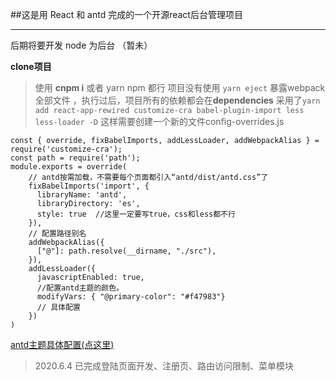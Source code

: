 ##这是用 React 和 antd 完成的一个开源react后台管理项目 
***
后期将要开发 node 为后台 （暂未）

**clone项目**
>使用 **cnpm i** 或者 yarn npm 都行
>项目没有使用 `yarn eject` 暴露webpack全部文件 ，执行过后，项目所有的依赖都会在**dependencies**
采用了`yarn add react-app-rewired customize-cra babel-plugin-import less less-loader -D`
这样需要创建一个新的文件config-overrides.js
```
const { override, fixBabelImports, addLessLoader, addWebpackAlias } = require('customize-cra');
const path = require('path');
module.exports = override(
    // antd按需加载，不需要每个页面都引入“antd/dist/antd.css”了
    fixBabelImports('import', {
      libraryName: 'antd',
      libraryDirectory: 'es',
      style: true  //这里一定要写true，css和less都不行
    }),
    // 配置路径别名
    addWebpackAlias({
      ["@"]: path.resolve(__dirname, "./src"),
    }),
    addLessLoader({
      javascriptEnabled: true,
      //配置antd主题的颜色。
      modifyVars: { "@primary-color": "#f47983"} 
      // 具体配置
    })
)
```
[antd主题具体配置(点这里)](https://ant.design/docs/react/customize-theme-cn#Ant-Design-%E7%9A%84%E6%A0%B7%E5%BC%8F%E5%8F%98%E9%87%8F)

>2020.6.4 已完成登陆页面开发、注册页、路由访问限制、菜单模块